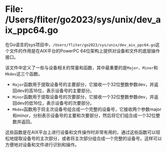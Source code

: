 # File: /Users/fliter/go2023/sys/unix/dev_aix_ppc64.go

在Go语言的sys项目中，`/Users/fliter/go2023/sys/unix/dev_aix_ppc64.go`这个文件的作用是在AIX平台的PowerPC 64位架构上提供对设备和文件的底层操作接口。

该文件中定义了一些与设备相关的常量和函数，其中最重要的是`Major`、`Minor`和`Mkdev`这三个函数。

- `Major`函数用于提取设备号的主要部分，它接收一个32位整数参数dev，并返回dev的高16位，表示设备号的主要部分。
- `Minor`函数用于提取设备号的次要部分，它接收一个32位整数参数dev，并返回dev的低16位，表示设备号的次要部分。
- `Mkdev`函数用于将主次设备号组合成一个完整的设备号，它接收两个参数major和minor，分别表示设备号的主要和次要部分，然后将它们组合成一个32位整数并返回。

这些函数是在AIX平台上进行设备和文件操作时非常有用的，通过这些函数可以轻松地提取设备号的主次部分，或者将主次部分组合成一个完整的设备号。这样可以方便地对设备和文件进行识别和操作。

